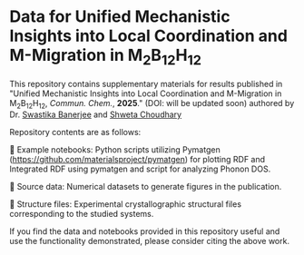 # Data for Unified Mechanistic Insights into Local Coordination and M-Migration in M<sub>2</sub>B<sub>12</sub>H<sub>12</sub>


This repository contains supplementary materials for results published in "Unified Mechanistic Insights into Local Coordination and M-Migration in M<sub>2</sub>B<sub>12</sub>H<sub>12</sub>, _Commun. Chem._, **2025**." (DOI: will be updated soon) authored by Dr. [Swastika Banerjee](https://sites.google.com/view/swastikabanerjee-iitroorkee/home) and [Shweta Choudhary](https://github.com/shwetaphd) 

Repository contents are as follows:

📂 Example notebooks: Python scripts utilizing Pymatgen (https://github.com/materialsproject/pymatgen) for plotting RDF and Integrated RDF using pymatgen and script for analyzing Phonon DOS.
    
📂 Source data: Numerical datasets to generate figures in the publication.

📂 Structure files: Experimental crystallographic structural files corresponding to the studied systems.

If you find the data and notebooks provided in this repository useful and use the functionality demonstrated, please consider citing the above work.

